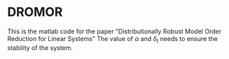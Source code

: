 # DROMOR

This is the matlab code for the paper "Distributionally Robust Model Order Reduction for Linear Systems"
The value of $\alpha$ and $\delta_t$ needs to ensure the stability of the system.
